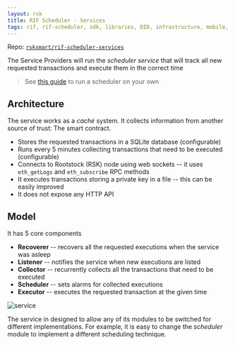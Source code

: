 ```yaml
---
layout: rsk
title: RIF Scheduler - Services
tags: rif, rif-scheduler, sdk, libraries, DID, infrastructure, mobile, protocols, mvp, design, rbtc, defi, decentralized, quick-start, guides, tutorial, networks, dapps, tools, rootstock, rsk, ethereum, smart-contracts, install, get-started, how-to, mainnet, testnet, contracts, wallets, web3, crypto
---
```


Repo: [`rsksmart/rif-scheduler-services`](https://github.com/rsksmart/rif-scheduler-services)

The Service Providers will run the _scheduler service_ that will
track all new requested transactions and execute them in the correct time

> See [this guide](../run) to run a scheduler on your own

## Architecture

The service works as a _caché_ system.
It collects information from another source of trust: The smart contract.

- Stores the requested transactions in a SQLite database (configurable)
- Runs every 5 minutes collecting transactions that
  need to be executed (configurable)
- Connects to Rootstock (RSK) node using web sockets --
  it uses `eth_getLogs` and `eth_subscribe` RPC methods
- It executes transactions storing a private key in a file --
  this can be easily improved
- It does not expose any HTTP API

## Model

It has 5 core components

- **Recoverer** --
  recovers all the requested executions when the service was asleep
- **Listener** --
  notifies the service when new executions are listed
- **Collector** --
  recurrently collects all the transactions that need to be executed
- **Scheduler** --
  sets alarms for collected executions
- **Executor** --
  executes the requested transaction at the given time

![service](../assets/img/service.png)

The service in designed to allow any of its modules
to be switched for different implementations.
For example, it is easy to change the _scheduler_ module to
implement a different scheduling technique.
